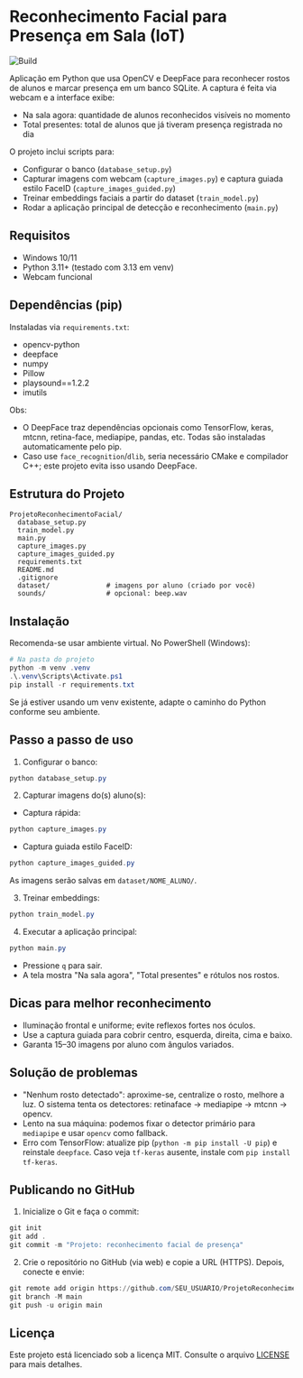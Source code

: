 # Reconhecimento Facial para Presença em Sala (IoT)

![Build](https://github.com/SEU_USUARIO/ProjetoReconhecimentoFacial/actions/workflows/ci.yml/badge.svg)

Aplicação em Python que usa OpenCV e DeepFace para reconhecer rostos de alunos e marcar presença em um banco SQLite. A captura é feita via webcam e a interface exibe:

- Na sala agora: quantidade de alunos reconhecidos visíveis no momento
- Total presentes: total de alunos que já tiveram presença registrada no dia

O projeto inclui scripts para:
- Configurar o banco (`database_setup.py`)
- Capturar imagens com webcam (`capture_images.py`) e captura guiada estilo FaceID (`capture_images_guided.py`)
- Treinar embeddings faciais a partir do dataset (`train_model.py`)
- Rodar a aplicação principal de detecção e reconhecimento (`main.py`)

## Requisitos

- Windows 10/11
- Python 3.11+ (testado com 3.13 em venv)
- Webcam funcional

## Dependências (pip)

Instaladas via `requirements.txt`:

- opencv-python
- deepface
- numpy
- Pillow
- playsound==1.2.2
- imutils

Obs:
- O DeepFace traz dependências opcionais como TensorFlow, keras, mtcnn, retina-face, mediapipe, pandas, etc. Todas são instaladas automaticamente pelo pip.
- Caso use `face_recognition`/`dlib`, seria necessário CMake e compilador C++; este projeto evita isso usando DeepFace.

## Estrutura do Projeto

```
ProjetoReconhecimentoFacial/
  database_setup.py
  train_model.py
  main.py
  capture_images.py
  capture_images_guided.py
  requirements.txt
  README.md
  .gitignore
  dataset/              # imagens por aluno (criado por você)
  sounds/               # opcional: beep.wav
```

## Instalação

Recomenda-se usar ambiente virtual. No PowerShell (Windows):

```powershell
# Na pasta do projeto
python -m venv .venv
.\.venv\Scripts\Activate.ps1
pip install -r requirements.txt
```

Se já estiver usando um venv existente, adapte o caminho do Python conforme seu ambiente.

## Passo a passo de uso

1. Configurar o banco:
```powershell
python database_setup.py
```

2. Capturar imagens do(s) aluno(s):
- Captura rápida:
```powershell
python capture_images.py
```
- Captura guiada estilo FaceID:
```powershell
python capture_images_guided.py
```
As imagens serão salvas em `dataset/NOME_ALUNO/`.

3. Treinar embeddings:
```powershell
python train_model.py
```

4. Executar a aplicação principal:
```powershell
python main.py
```

- Pressione `q` para sair.
- A tela mostra "Na sala agora", "Total presentes" e rótulos nos rostos.

## Dicas para melhor reconhecimento

- Iluminação frontal e uniforme; evite reflexos fortes nos óculos.
- Use a captura guiada para cobrir centro, esquerda, direita, cima e baixo.
- Garanta 15–30 imagens por aluno com ângulos variados.

## Solução de problemas

- "Nenhum rosto detectado": aproxime-se, centralize o rosto, melhore a luz. O sistema tenta os detectores: retinaface → mediapipe → mtcnn → opencv.
- Lento na sua máquina: podemos fixar o detector primário para `mediapipe` e usar `opencv` como fallback. 
- Erro com TensorFlow: atualize pip (`python -m pip install -U pip`) e reinstale `deepface`. Caso veja `tf-keras` ausente, instale com `pip install tf-keras`.

## Publicando no GitHub

1. Inicialize o Git e faça o commit:
```powershell
git init
git add .
git commit -m "Projeto: reconhecimento facial de presença"
```

2. Crie o repositório no GitHub (via web) e copie a URL (HTTPS). Depois, conecte e envie:
```powershell
git remote add origin https://github.com/SEU_USUARIO/ProjetoReconhecimentoFacial.git
git branch -M main
git push -u origin main
```

## Licença

Este projeto está licenciado sob a licença MIT. Consulte o arquivo [LICENSE](LICENSE) para mais detalhes.
